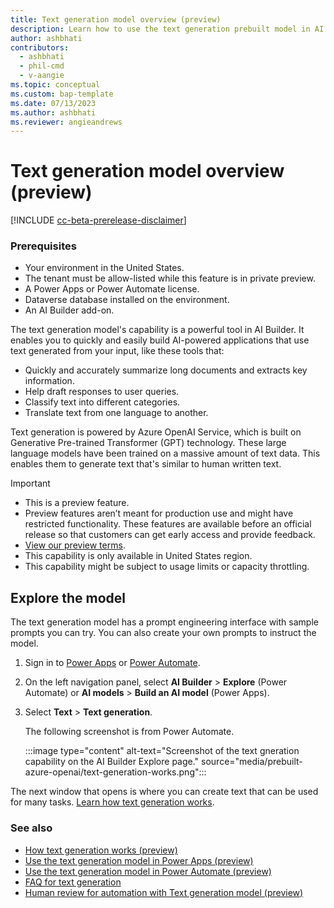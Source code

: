 ```yaml
---
title: Text generation model overview (preview)
description: Learn how to use the text generation prebuilt model in AI Builder to build a ChatGPT-like experience in Power Platform.
author: ashbhati
contributors:
  - ashbhati
  - phil-cmd
  - v-aangie
ms.topic: conceptual
ms.custom: bap-template
ms.date: 07/13/2023
ms.author: ashbhati
ms.reviewer: angieandrews
---
```


# Text generation model overview (preview)

[!INCLUDE [cc-beta-prerelease-disclaimer](./includes/cc-beta-prerelease-disclaimer.md)]


### Prerequisites

- Your environment in the United States.
- The tenant must be allow-listed while this feature is in private preview.
- A Power Apps or Power Automate license.
- Dataverse database installed on the environment.
- An AI Builder add-on.

The text generation model's capability is a powerful tool in AI Builder. It enables you to quickly and easily build AI-powered applications that use text generated from your input, like these tools that:

- Quickly and accurately summarize long documents and extracts key information.
- Help draft responses to user queries.
- Classify text into different categories.
- Translate text from one language to another.

Text generation is powered by Azure OpenAI Service, which is built on Generative Pre-trained Transformer (GPT) technology. These large language models have been trained on a massive amount of text data. This enables them to generate text that's similar to human written text.

> [!IMPORTANT]
> - This is a preview feature.
> - Preview features aren’t meant for production use and might have restricted functionality. These features are available before an official release so that customers can get early access and provide feedback.
> - [View our preview terms](https://go.microsoft.com/fwlink/?linkid=2189520).
> - This capability is only available in United States region.
> - This capability might be subject to usage limits or capacity throttling.

## Explore the model

The text generation model has a prompt engineering interface with sample prompts you can try. You can also create your own prompts to instruct the model.

1. Sign in to [Power Apps](https://make.powerapps.com) or [Power Automate](https://make.powerautomate.com).

1. On the left navigation panel, select **AI Builder** > **Explore** (Power Automate) or **AI models** > **Build an AI model** (Power Apps).

1. Select **Text** > **Text generation**.

    The following screenshot is from Power Automate.

    :::image type="content" alt-text="Screenshot of the text gneration capability on the AI Builder Explore page." source="media/prebuilt-azure-openai/text-generation-works.png":::

The next window that opens is where you can create text that can be used for many tasks. [Learn how text generation works](azure-openai-textgen.md).

### See also

- [How text generation works (preview)](azure-openai-textgen.md)
- [Use the text generation model in Power Apps (preview)](azure-openai-model-papp.md)
- [Use the text generation model in Power Automate (preview)](azure-openai-model-pauto.md)
- [FAQ for text generation](faqs-text-generation.md)
- [Human review for automation with Text generation model (preview)](azure-openai-human-review.md)
